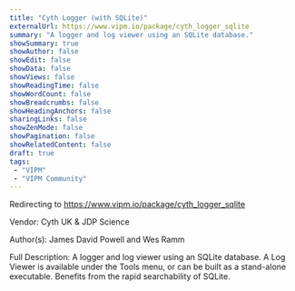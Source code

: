 ```yaml
---
title: "Cyth Logger (with SQLite)"
externalUrl: https://www.vipm.io/package/cyth_logger_sqlite
summary: "A logger and log viewer using an SQLite database."
showSummary: true
showAuthor: false
showEdit: false
showData: false
showViews: false
showReadingTime: false
showWordCount: false
showBreadcrumbs: false
showHeadingAnchors: false
sharingLinks: false
showZenMode: false
showPagination: false
showRelatedContent: false
draft: true
tags:
 - "VIPM"
 - "VIPM Community"
---
```


Redirecting to https://www.vipm.io/package/cyth_logger_sqlite

Vendor: Cyth UK & JDP Science

Author(s): James David Powell and Wes Ramm
 
Full Description:
A logger and log viewer using an SQLite database.   A Log Viewer is available under the Tools menu, or can be built as a stand-alone executable.  Benefits from the rapid searchability of SQLite.